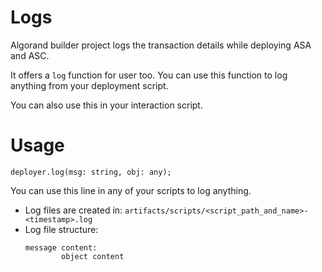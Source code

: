 # Logs

Algorand builder project logs the transaction details while deploying ASA and ASC.

It offers a `log` function for user too. You can use this function to log anything from your deployment script.

You can also use this in your interaction script.

# Usage

`deployer.log(msg: string, obj: any);`

You can use this line in any of your scripts to log anything.

* Log files are created in:  `artifacts/scripts/<script_path_and_name>-<timestamp>.log`
* Log file structure:
    ``` 
    message content: 
            object content 
    ```